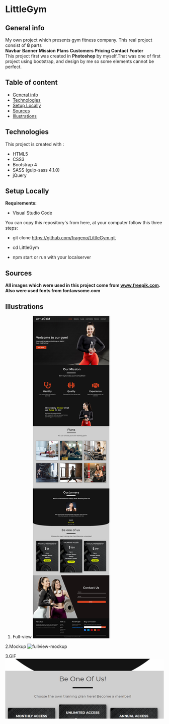 # LittleGym

## General info

My own project which presents gym fitness company.
This real project consist of <b>8</b> parts<br /> <b>Navbar</b> <b>Banner</b> <b>Mission</b>
<b>Plans</b> <b>Customers</b> <b>Pricing</b> <b>Contact</b> <b>Footer</b><br />
This project first was created in <b>Photoshop</b> by myself.That was one of first project using bootstrap, and design by me so some elements cannot be perfect.


## Table of content
* [General info](#general-info)
* [Technologies](#technologies)
* [Setup Locally](#setup-locally)
* [Sources](#sources)
* [Illustrations](#illustrations)


## Technologies

This project is created with : 
* HTML5
* CSS3
* Bootstrap 4
* SASS (gulp-sass 4.1.0)
* jQuery

## Setup Locally
<b>Requirements:</b>

* Visual Studio Code

You can copy this repository's from here, at your computer follow this three steps:

* git clone https://github.com/frageno/LittleGym.git

* cd LittleGym

* npm start or run with your localserver 

## Sources

<b>All images which were used in this project come from www.freepik.com. Also were used fonts from fontawsome.com </b>

## Illustrations

1. Full-view
![fullview](https://raw.githubusercontent.com/frageno/LittleGym/master/littlegym-project.png)

2.Mockup
 ![fullview-mockup](https://raw.githubusercontent.com/frageno/LittleGym/master/images/Mockups/mockup.jpg)
 
 3.GIF
 ![gif](https://github.com/frageno/LittleGym/blob/master/effect.gif)
